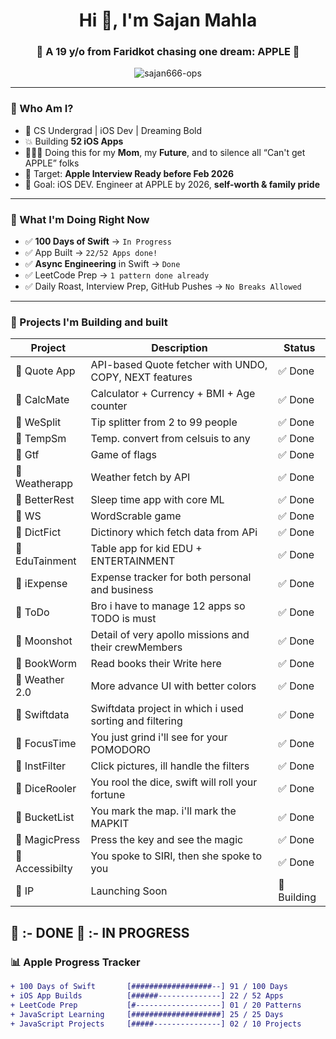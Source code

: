 <h1 align="center">Hi 👋, I'm Sajan Mahla</h1>
<h3 align="center">🚀 A 19 y/o from Faridkot chasing one dream: APPLE 🍎</h3>

<p align="center">
  <img src="https://komarev.com/ghpvc/?username=sajan666-ops&label=Profile%20views&color=0e75b6&style=flat" alt="sajan666-ops" />
</p>

---

### 💼 Who Am I?

- 🧠 CS Undergrad | iOS Dev | Dreaming Bold  
- 💥 Building **52 iOS Apps**  
- 👨‍👩‍👦 Doing this for my **Mom**, my **Future**, and to silence all “Can't get APPLE” folks  
- 🚀 Target: **Apple Interview Ready before Feb 2026**  
- 🎯 Goal: iOS DEV. Engineer at APPLE by 2026, **self-worth & family pride**

---

### 🍎 What I'm Doing Right Now

- ✅ **100 Days of Swift** → `In Progress `
- ✅ App Built → `22/52 Apps done!`
- ✅ **Async Engineering** in Swift → `Done`
- ✅ LeetCode Prep → `1 pattern done already`
- ✅ Daily Roast, Interview Prep, GitHub Pushes → `No Breaks Allowed`

---

### 🧠 Projects I'm Building and built

| Project        | Description                                              | Status     |
|----------------|----------------------------------------------------------|------------|
| 🔹 Quote App    | API-based Quote fetcher with UNDO, COPY, NEXT features   | ✅ Done     |
| 🔹 CalcMate     | Calculator + Currency + BMI + Age counter                | ✅ Done     |
| 🔹 WeSplit      | Tip splitter from 2 to 99 people                         | ✅ Done     |
| 🔹 TempSm       | Temp. convert from celsuis to any                        | ✅ Done     |
| 🔹 Gtf          | Game of flags                                            | ✅ Done     |
| 🔹 Weatherapp   | Weather fetch by API                                     | ✅ Done     |
| 🔹 BetterRest   | Sleep time app with core ML                              | ✅ Done     |
| 🔹 WS           | WordScrable  game                                        | ✅ Done     |
| 🔹 DictFict     | Dictinory which fetch data from APi                      | ✅ Done     |
| 🔹 EduTainment  | Table app for kid EDU + ENTERTAINMENT                    | ✅ Done     |
| 🔹 iExpense     | Expense tracker for both personal and business           | ✅ Done     |
| 🔹 ToDo         | Bro i have to manage 12 apps so TODO is must             | ✅ Done     |
| 🔹 Moonshot     | Detail of very apollo missions and their crewMembers     | ✅ Done     |
| 🔹 BookWorm     | Read books their Write here                              | ✅ Done     |
| 🔹 Weather 2.0  | More advance UI with better colors                       | ✅ Done     |
| 🔹 Swiftdata    | Swiftdata project in which i used sorting and filtering  | ✅ Done     |
| 🔹 FocusTime    | You just grind i'll see for your POMODORO                | ✅ Done     |
| 🔹 InstFilter   | Click pictures, ill handle the filters                   | ✅ Done     |
| 🔹 DiceRooler   | You rool the dice, swift will roll your fortune          | ✅ Done     |
| 🔹 BucketList   | You mark the map. i'll mark the MAPKIT                   | ✅ Done     |
| 🔹 MagicPress   | Press the key and see the magic                          | ✅ Done     |
| 🔹 Accessibilty | You spoke to SIRI, then she spoke to you                 | ✅ Done     |
| 🛑 IP           | Launching Soon                                           | 🚧 Building |

🔹 :- DONE
🛑 :- IN PROGRESS
---

### 📊 Apple Progress Tracker

```diff
+ 100 Days of Swift       [##################--] 91 / 100 Days
+ iOS App Builds          [######--------------] 22 / 52 Apps
+ LeetCode Prep           [#-------------------] 01 / 20 Patterns
+ JavaScript Learning     [####################] 25 / 25 Days
+ JavaScript Projects     [#####---------------] 02 / 10 Projects
